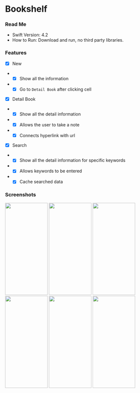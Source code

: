 # Bookshelf

### Read Me
* Swift Version: 4.2
* How to Run: Download and run, no third party libraries.

### Features
- [x] New
* - [x] Show all the information
* - [x] Go to `Detail Book` after clicking cell

- [x] Detail Book
* - [x] Show all the detail information
* - [x] Allows the user to take a note
* - [x] Connects hyperlink with url

- [x] Search
* - [x] Show all the detail information for specific keywords
* - [x] Allows keywords to be entered
* - [x] Cache searched data

### Screenshots
<p float="left">
  <img width="139" height="301" src="https://github.com/zijiazhai/Bookshelf/blob/master/GitImage/1.png">
  <img width="139" height="301" src="https://github.com/zijiazhai/Bookshelf/blob/master/GitImage/2.png">
  <img width="139" height="301" src="https://github.com/zijiazhai/Bookshelf/blob/master/GitImage/3.png">
  <img width="139" height="301" src="https://github.com/zijiazhai/Bookshelf/blob/master/GitImage/4.png">
  <img width="139" height="301" src="https://github.com/zijiazhai/Bookshelf/blob/master/GitImage/5.png">
  <img width="139" height="301" src="https://github.com/zijiazhai/Bookshelf/blob/master/GitImage/6.png">
</p>
